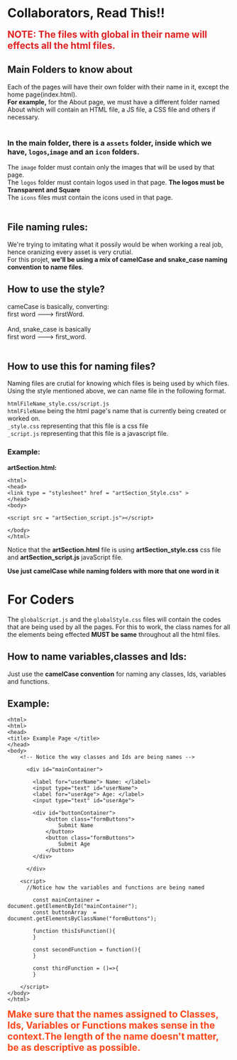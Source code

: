 # Collaborators, Read This!!

**<span style = "color: rgb(225, 33, 33); font-size: 1.3rem;">NOTE: The files with global in their name will effects all the html files.</span>**

## Main Folders to know about

Each of the pages will have their own folder with their name in it, except the home page(index.html).<br>
**For example,** for the About page, we must have a different folder named About which will contain an HTML file, a JS file, a CSS file and others if necessary. <br><br>

### In the main folder, there is a ```assets``` folder, inside which we have, ```logos```,```image``` and an ```icon``` folders.

The ```image``` folder must contain only the images that will be used by that page. <br>
The ```logos``` folder must contain logos used in that page. **The logos must be Transparent and Square**<br>
The ```icons``` files must contain the icons used in that page.<br><br>

## File naming rules:
    
We're trying to imitating what it possily would be when working a real job, hence oranizing every asset is very crutial.<br>
For this projet, **we'll be using a mix of camelCase and snake_case naming convention to name files**.

## How to use the style?

cameCase is basically, converting: <br>
first word ---> firstWord.<br>
<br>
And, snake_case is basically<br>
first word ---> first_word.<br>
<br>
 
## How to use this for naming files?

Naming files are crutial for knowing which files is being used by which files.<br>
Using the style mentioned above, we can name file in the following format.<br>

```htmlFileName_style.css/script.js```<br>
```htmlFileName``` being the html page's name that is currently being created or worked on.<br>
```_style.css``` representing that this file is a css file<br>
```_script.js``` representing that this file is a javascript file.

### Example:
**artSection.html:**
```
<html>
<head>
<link type = "stylesheet" href = "artSection_Style.css" >
</head>
<body>

<script src = "artSection_script.js"></script>

</body>
</html>
```
Notice that the **artSection.html** file is using **artSection_style.css** css file and **artSection_script.js** javaScript file.

**Use just camelCase while naming folders with more that one word in it**

# For Coders

The ```globalScript.js``` and the ```globalStyle.css``` files will contain the codes that are being used by all the pages. For this to work, the class names for all the elements being effected **MUST be same** throughout all the html files.

## How to name variables,classes and Ids:
Just use the **camelCase convention** for naming any classes, Ids, variables and functions.

## Example:

```
<html>
<html>
<head>
<title> Example Page </title>
</head>
<body>
    <!-- Notice the way classes and Ids are being names -->
    
      <div id="mainContainer">

        <label for="userName"> Name: </label>
        <input type="text" id="userName">
        <label for="userAge"> Age: </label>
        <input type="text" id="userAge">

        <div id="buttonContainer">
            <button class="formButtons">
                Submit Name
            </button>
            <button class="formButtons">
                Submit Age
            </button>
        </div>

      </div> 
    
    <script>
      //Notice how the variables and functions are being named

        const mainContainer = document.getElementById("mainContainer");
        const buttonArray  = document.getElementsByClassName("formButtons");

        function thisIsFunction(){
        }

        const secondFunction = function(){
        }

        const thirdFunction = ()=>{
        }
    
    </script>
</body>
</html>
```

**<span style = "font-size: 1.3rem; color:rgb(255, 71, 25);">
Make sure that the names assigned to Classes, Ids, Variables or Functions makes sense in the context.The length of the name doesn't matter, be as descriptive as possible.
</span>**